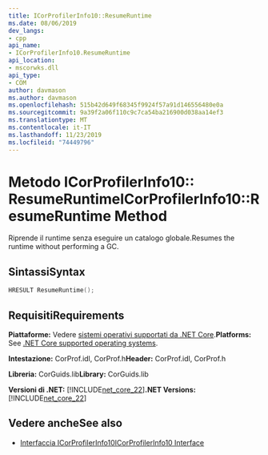 ```yaml
---
title: ICorProfilerInfo10::ResumeRuntime
ms.date: 08/06/2019
dev_langs:
- cpp
api_name:
- ICorProfilerInfo10.ResumeRuntime
api_location:
- mscorwks.dll
api_type:
- COM
author: davmason
ms.author: davmason
ms.openlocfilehash: 515b42d649f68345f9924f57a91d146556480e0a
ms.sourcegitcommit: 9a39f2a06f110c9c7ca54ba216900d038aa14ef3
ms.translationtype: MT
ms.contentlocale: it-IT
ms.lasthandoff: 11/23/2019
ms.locfileid: "74449796"
---
```

# <a name="icorprofilerinfo10resumeruntime-method"></a><span data-ttu-id="fa398-102">Metodo ICorProfilerInfo10:: ResumeRuntime</span><span class="sxs-lookup"><span data-stu-id="fa398-102">ICorProfilerInfo10::ResumeRuntime Method</span></span>

<span data-ttu-id="fa398-103">Riprende il runtime senza eseguire un catalogo globale.</span><span class="sxs-lookup"><span data-stu-id="fa398-103">Resumes the runtime without performing a GC.</span></span>

## <a name="syntax"></a><span data-ttu-id="fa398-104">Sintassi</span><span class="sxs-lookup"><span data-stu-id="fa398-104">Syntax</span></span>

```cpp
HRESULT ResumeRuntime();
```

## <a name="requirements"></a><span data-ttu-id="fa398-105">Requisiti</span><span class="sxs-lookup"><span data-stu-id="fa398-105">Requirements</span></span>

<span data-ttu-id="fa398-106">**Piattaforme:** Vedere [sistemi operativi supportati da .NET Core](../../../core/install/dependencies.md?tabs=netcore30&pivots=os-windows).</span><span class="sxs-lookup"><span data-stu-id="fa398-106">**Platforms:** See [.NET Core supported operating systems](../../../core/install/dependencies.md?tabs=netcore30&pivots=os-windows).</span></span>

<span data-ttu-id="fa398-107">**Intestazione:** CorProf.idl, CorProf.h</span><span class="sxs-lookup"><span data-stu-id="fa398-107">**Header:** CorProf.idl, CorProf.h</span></span>

<span data-ttu-id="fa398-108">**Libreria:** CorGuids.lib</span><span class="sxs-lookup"><span data-stu-id="fa398-108">**Library:** CorGuids.lib</span></span>

<span data-ttu-id="fa398-109">**Versioni di .NET:** [!INCLUDE[net_core_22](../../../../includes/net-core-30-md.md)]</span><span class="sxs-lookup"><span data-stu-id="fa398-109">**.NET Versions:** [!INCLUDE[net_core_22](../../../../includes/net-core-30-md.md)]</span></span>

## <a name="see-also"></a><span data-ttu-id="fa398-110">Vedere anche</span><span class="sxs-lookup"><span data-stu-id="fa398-110">See also</span></span>

- [<span data-ttu-id="fa398-111">Interfaccia ICorProfilerInfo10</span><span class="sxs-lookup"><span data-stu-id="fa398-111">ICorProfilerInfo10 Interface</span></span>](../../../../docs/framework/unmanaged-api/profiling/icorprofilerinfo10-interface.md)
